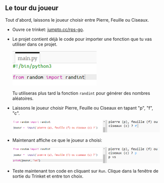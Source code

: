 ## Le tour du joueur

Tout d'abord, laissons le joueur choisir entre Pierre, Feuille ou Ciseaux.

+ Ouvre ce trinket: <a href="http://jumpto.cc/rps-go" target="_blank">jumpto.cc/rps-go</a>.

+ Le projet contient déjà le code pour importer une fonction que tu vas utiliser dans ce projet.
    
    ![capture d'écran](images/rps-imports.png)
    
    Tu utiliseras plus tard la fonction `randint` pour générer des nombres aléatoires.

+ Laissons le joueur choisir Pierre, Feuille ou Ciseaux en tapant "p", "f", "c".
    
    ![capture d'écran](images/rps-input.png)

+ Maintenant affiche ce que le joueur a choisi:
    
    ![capture d'écran](images/rps-player.png)

+ Teste maintenant ton code en cliquant sur `Run`. Clique dans la fenêtre de sortie du Trinket et entre ton choix.
